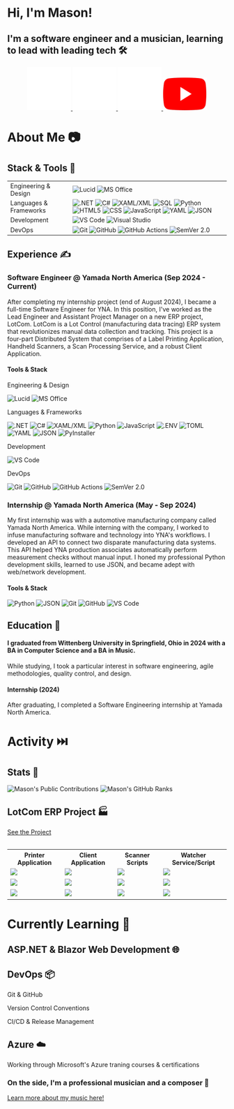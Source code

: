 <div align=left>
   <h1>Hi, I'm Mason!</h1>
   <h2>I'm a software engineer and a musician, learning to lead with leading tech 🛠️</h2>
   <div align=center>
      <a href="https://www.linkedin.com/in/mason-ritchason-590b4a35a?utm_source=share&utm_campaign=share_via&utm_content=profile&utm_medium=android_app">
         <img src="https://github.com/masonritchason/masonritchason/blob/main/InBug-White.png" alt="LinkedIn" width="100" height="100"/>
      </a>
      <a href="https://www.masonritchason.com">
         <img src="https://github.com/masonritchason/masonritchason/blob/main/Network_globe.png" alt="Website" width="100" height="100"/>
      </a>
      <a href="https://www.facebook.com/mason.ritchason.5">
         <img src="https://github.com/masonritchason/masonritchason/blob/main/Facebook_Logo_Secondary.png" alt="Facebook" width="100" height="100"/>
      </a>
      <a href="https://www.youtube.com/@masonritchason">
         <img src="https://github.com/masonritchason/masonritchason/blob/main/YouTube_Logo_2017.png" alt="YouTube" width="100" height="75"/>
      </a>
   </div>
</div>

<div align=left>
   <h1>About Me 📷</h1>
   <h2>Stack & Tools 🧰</h2>
   <table>
      <tr>
         <td>Engineering & Design</td>
         <td>
            <img src="https://img.shields.io/badge/Lucid-%23282C33?style=for-the-badge&logo=lucid&logoColor=%23FFFFFF" alt="Lucid"/>
            <img src="https://img.shields.io/badge/MS%20Office-007ACC?style=for-the-badge&logoColor=%23FFFFFF" alt="MS Office"/>
         </td>
      </tr>
      <tr>
         <td>Languages & Frameworks</td>
         <td>
            <img src="https://img.shields.io/badge/.NET-%23512BD4?style=for-the-badge&logo=dotnet&logoColor=%23FFFFFF" alt=".NET"/>
            <img src="https://img.shields.io/badge/C%23-%23512BD4?style=for-the-badge&logo=C%2B%2B&logoColor=%23FFFFFF" alt="C#"/>
            <img src="https://img.shields.io/badge/XAML%2FXML-%23005FAD?style=for-the-badge&logo=xml&logoColor=%23FFFFFF" alt="XAML/XML"/>
            <img src="https://img.shields.io/badge/SQL-%23003B57?style=for-the-badge&logo=sqlite&logoColor=%23FFFFFF" alt="SQL"/>
            <img src="https://img.shields.io/badge/Python-%233776AB?style=for-the-badge&logo=python&logoColor=%23FFFFFF" alt="Python"/>
            <img src="https://img.shields.io/badge/HTML5-%23E34F26?style=for-the-badge&logo=html5&logoColor=%23FFFFFF" alt="HTML5"/>
            <img src="https://img.shields.io/badge/CSS-%23663399?style=for-the-badge&logo=css&logoColor=%23FFFFFF" alt="CSS"/>
            <img src="https://img.shields.io/badge/JavaScript-%23F7DF1E?style=for-the-badge&logo=javascript&logoColor=%23FFFFFF" alt="JavaScript"/>
            <img src="https://img.shields.io/badge/YAML-%23CB171E?style=for-the-badge&logo=yaml&logoColor=%23FFFFFF" alt="YAML"/>
            <img src="https://img.shields.io/badge/JSON-%23000000?style=for-the-badge&logo=json&logoColor=%23FFFFFF" alt="JSON"/>
         </td>
      </tr>
      <tr>
         <td>Development</td>
         <td>
            <img src="https://img.shields.io/badge/VS%20Code-007ACC?style=for-the-badge&logoColor=%23FFFFFF" alt="VS Code">
            <img src="https://img.shields.io/badge/Visual%20Studio-%23512BD4?style=for-the-badge&logoColor=%23FFFFFF" alt="Visual Studio">
         </td>
      </tr>
      <tr>
         <td>DevOps</td>
         <td>
            <img src="https://img.shields.io/badge/Git-%23F05032?style=for-the-badge&logo=git&logoColor=%23FFFFFF" alt="Git"/>
            <img src="https://img.shields.io/badge/GitHub-%23181717?style=for-the-badge&logo=github&logoColor=%23FFFFFF" alt="GitHub"/>
            <img src="https://img.shields.io/badge/GitHub%20Actions-%232088FF?style=for-the-badge&logo=github-actions&logoColor=%23FFFFFF" alt="GitHub Actions"/>
            <img src="https://img.shields.io/badge/SemVer%202.0-%233F4551?style=for-the-badge&logo=semver&logoColor=%23FFFFFF" alt="SemVer 2.0"/>
         </td>
      </tr>
      </tr>
   </table>
   <h2>Experience ✍️</h2>
   <h3>Software Engineer @ Yamada North America (Sep 2024 - Current)</h3>
   <p>
      After completing my internship project (end of August 2024), I became a full-time Software Engineer for YNA.
      In this position, I've worked as the Lead Engineer and Assistant Project Manager on a new ERP project, LotCom.
      LotCom is a Lot Control (manufacturing data tracing) ERP system that revolutionizes manual data collection and tracking.
      This project is a four-part Distributed System that comprises of a Label Printing Application, Handheld Scanners, a Scan Processing Service, and a robust Client Application. 
   </p>
   <h4>Tools & Stack</h4>
   <p>Engineering & Design</p>
   <img src="https://img.shields.io/badge/Lucid-%23282C33?style=for-the-badge&logo=lucid&logoColor=%23FFFFFF" alt="Lucid"/>
   <img src="https://img.shields.io/badge/MS%20Office-007ACC?style=for-the-badge&logoColor=%23FFFFFF" alt="MS Office"/>
   <p>Languages & Frameworks</p>
   <img src="https://img.shields.io/badge/.NET-%23512BD4?style=for-the-badge&logo=dotnet&logoColor=%23FFFFFF" alt=".NET"/>
   <img src="https://img.shields.io/badge/C%23-%23512BD4?style=for-the-badge&logo=C%2B%2B&logoColor=%23FFFFFF" alt="C#"/>
   <img src="https://img.shields.io/badge/XAML%2FXML-%23005FAD?style=for-the-badge&logo=xml&logoColor=%23FFFFFF" alt="XAML/XML"/>
   <img src="https://img.shields.io/badge/Python-%233776AB?style=for-the-badge&logo=python&logoColor=%23FFFFFF" alt="Python"/>
   <img src="https://img.shields.io/badge/JavaScript-%23F7DF1E?style=for-the-badge&logo=javascript&logoColor=%23FFFFFF" alt="JavaScript"/>
   <img src="https://img.shields.io/badge/.ENV-%23ECD53F?style=for-the-badge&logo=dotenv&logoColor=%23FFFFFF" alt=".ENV"/>
   <img src="https://img.shields.io/badge/TOML-%239C4121?style=for-the-badge&logo=toml&logoColor=%23FFFFFF" alt="TOML"/>
   <img src="https://img.shields.io/badge/YAML-%23CB171E?style=for-the-badge&logo=yaml&logoColor=%23FFFFFF" alt="YAML"/>
   <img src="https://img.shields.io/badge/JSON-%23000000?style=for-the-badge&logo=json&logoColor=%23FFFFFF" alt="JSON"/>
   <img src="https://img.shields.io/badge/PyInstaller-%23ECD53F?style=for-the-badge&logoColor=%23FFFFFF" alt="PyInstaller"/>
   <p>Development</p>
   <img src="https://img.shields.io/badge/VS%20Code-007ACC?style=for-the-badge&logoColor=%23FFFFFF" alt="VS Code">
   <p>DevOps</p>
   <img src="https://img.shields.io/badge/Git-%23F05032?style=for-the-badge&logo=git&logoColor=%23FFFFFF" alt="Git"/>
   <img src="https://img.shields.io/badge/GitHub-%23181717?style=for-the-badge&logo=github&logoColor=%23FFFFFF" alt="GitHub"/>
   <img src="https://img.shields.io/badge/GitHub%20Actions-%232088FF?style=for-the-badge&logo=github-actions&logoColor=%23FFFFFF" alt="GitHub Actions"/>
   <img src="https://img.shields.io/badge/SemVer%202.0-%233F4551?style=for-the-badge&logo=semver&logoColor=%23FFFFFF" alt="SemVer 2.0"/>
   <h3>Internship @ Yamada North America (May - Sep 2024)</h3>
   <p>
      My first internship was with a automotive manufacturing company called Yamada North America.
      While interning with the company, I worked to infuse manufacturing software and technology into YNA's workflows. 
      I developed an API to connect two disparate manufacturing data systems. 
      This API helped YNA production associates automatically perform measurement checks without manual input.
      I honed my professional Python development skills, learned to use JSON, and became adept with web/network development. 
   </p>
   <h4>Tools & Stack</h4>
   <img src="https://img.shields.io/badge/Python-%233776AB?style=for-the-badge&logo=python&logoColor=%23FFFFFF" alt="Python"/>
   <img src="https://img.shields.io/badge/JSON-%23000000?style=for-the-badge&logo=json&logoColor=%23FFFFFF" alt="JSON"/>
   <img src="https://img.shields.io/badge/Git-%23F05032?style=for-the-badge&logo=git&logoColor=%23FFFFFF" alt="Git"/>
   <img src="https://img.shields.io/badge/GitHub-%23181717?style=for-the-badge&logo=github&logoColor=%23FFFFFF" alt="GitHub"/>
   <img src="https://img.shields.io/badge/VS%20Code-007ACC?style=for-the-badge&logoColor=%23FFFFFF" alt="VS Code">
   <h2>Education 🏫</h2></summary>
   <h4>I graduated from Wittenberg University in Springfield, Ohio in 2024 with a BA in Computer Science and a BA in Music.</h4>
   <p>
      While studying, I took a particular interest in software engineering, agile methodologies, quality control, and design.
   </p>
   <h4>Internship (2024)</h4>
   <p>
      After graduating, I completed a Software Engineering internship at Yamada North America.
   </p>
</div>
            
<div align=left>
   <h1>Activity ⏭️</h1>
   <h2>Stats 💪</h2></summary>
   <img src="https://streak-stats.demolab.com/?user=masonritchason" alt="Mason's Public Contributions" width=350 height=150/>
   <img src="https://github-readme-stats.vercel.app/api?username=masonritchason&show_icons=true&hide_border=true" alt="Mason's GitHub Ranks" width=350 height=150/>
   <h2>LotCom ERP Project 🏭</h2></summary>
   <div>
   </div>
   <a href="https://www.github.com/LotCoM">See the Project</a>
   <div>
      &nbsp
   </div>
   <table>
      <tr>
         <th>Printer Application</th>
         <th>Client Application</th>
         <th>Scanner Scripts</th>
         <th>Watcher Service/Script</th>
      </tr>
      <tr>
         <td>
            <img src="https://img.shields.io/github/commit-activity/m/LotCoM/LotCoM-printer?authorFilter=masonritchason&style=for-the-badge&label=Commits"/>
         </td>
         <td>
            <img src="https://img.shields.io/github/commit-activity/m/LotCoM/LotCoM-client?authorFilter=masonritchason&style=for-the-badge&label=Commits"/>
         </td>
         <td>
            <img src="https://img.shields.io/github/commit-activity/m/LotCoM/LotCoM-scanner-configs?authorFilter=masonritchason&style=for-the-badge&label=Commits"/>
         </td>
         <td>
            <img src="https://img.shields.io/github/commit-activity/m/LotCoM/LotCoM-watcher?authorFilter=masonritchason&style=for-the-badge&label=Commits"/>
         </td>
      </tr>
      <tr>
         <td>
            <img src="https://img.shields.io/github/languages/count/LotCoM/LotCoM-printer?style=for-the-badge"/>
         </td>
         <td>
            <img src="https://img.shields.io/github/languages/count/LotCoM/LotCoM-client?style=for-the-badge"/>
         </td>
         <td>
            <img src="https://img.shields.io/github/languages/count/LotCoM/LotCoM-scanner-configs?style=for-the-badge"/>
         </td>
         <td>
            <img src="https://img.shields.io/github/languages/count/LotCoM/LotCoM-watcher?style=for-the-badge"/>
         </td>
      </tr>
      <tr>
         <td>
            <img src="https://img.shields.io/github/languages/top/LotCoM/LotCoM-printer?style=for-the-badge"/>
         </td>
         <td>
            <img src="https://img.shields.io/github/languages/top/LotCoM/LotCoM-client?style=for-the-badge"/>
         </td>
         <td>
            <img src="https://img.shields.io/github/languages/top/LotCoM/LotCoM-scanner-configs?style=for-the-badge"/>
         </td>
         <td>
            <img src="https://img.shields.io/github/languages/top/LotCoM/LotCoM-watcher?style=for-the-badge"/>
         </td>
      </tr>
   </table>
</div>

<div align=left>
   <h1>Currently Learning 📖</h1>
   <h2>ASP.NET & Blazor Web Development 🌐</h2>
   <h2>DevOps 📦</h2>
   <p>Git & GitHub</p>
   <p>Version Control Conventions</p>
   <p>CI/CD & Release Management</p>
   <h2>Azure ☁️</h2></summary>
   <p>Working through Microsoft's Azure traning courses & certifications</p>
</div>

<div align=left>
   <h3>On the side, I'm a professional musician and a composer 🎵</h3>
   <p>
      <a href=https://www.masonritchason.com>Learn more about my music here!</a>
   </p>
</div>
   
   <!---
   masonritchason/masonritchason is a ✨ special ✨ repository because its `README.md` (this file) appears on your GitHub profile.
   You can click the Preview link to take a look at your changes.
   --->
